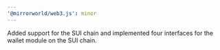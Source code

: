 ```yaml
---
'@mirrorworld/web3.js': minor
---
```


Added support for the SUI chain and implemented four interfaces for the wallet module on the SUI chain.
